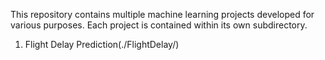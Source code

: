 This repository contains multiple machine learning projects developed for various purposes. Each project is contained within its own subdirectory.

1. Flight Delay Prediction(./FlightDelay/)
